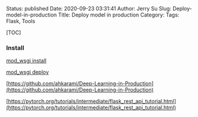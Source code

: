 Status: published
Date: 2020-09-23 03:31:41
Author: Jerry Su
Slug: Deploy-model-in-production
Title: Deploy model in production
Category: 
Tags: Flask, Tools 

[TOC]

### Install

[mod_wsgi install](https://modwsgi.readthedocs.io/en/develop/user-guides/quick-installation-guide.html)

[mod_wsgi deploy](https://dormousehole.readthedocs.io/en/latest/deploying/mod_wsgi.html)


[https://github.com/ahkarami/Deep-Learning-in-Production](https://github.com/ahkarami/Deep-Learning-in-Production)

[https://pytorch.org/tutorials/intermediate/flask_rest_api_tutorial.html](https://pytorch.org/tutorials/intermediate/flask_rest_api_tutorial.html)
